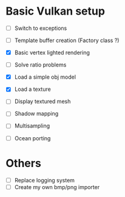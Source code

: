 # Basic Vulkan setup
- [ ] Switch to exceptions
- [ ] Template buffer creation (Factory class ?)
- [x] Basic vertex lighted rendering
- [ ] Solve ratio problems
- [x] Load a simple obj model
- [x] Load a texture
- [ ] Display textured mesh
- [ ] Shadow mapping
- [ ] Multisampling
- [ ] Ocean porting


# Others
- [ ] Replace logging system
- [ ] Create my own bmp/png importer
